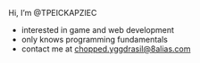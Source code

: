 Hi, I’m @TPEICKAPZIEC
- interested in game and web development
- only knows programming fundamentals
- contact me at chopped.yggdrasil@8alias.com

<!---
TPEICKAPZIEC/TPEICKAPZIEC is a ✨ special ✨ repository because its `README.md` (this file) appears on your GitHub profile.
You can click the Preview link to take a look at your changes.
--->

